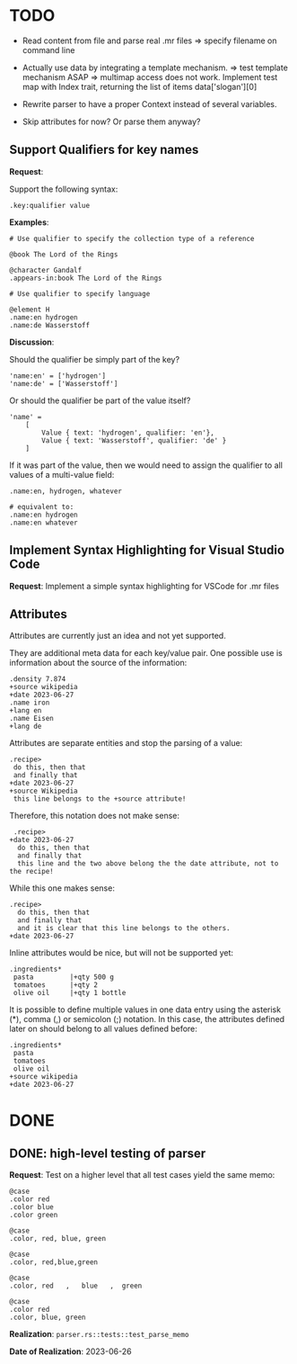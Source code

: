 
# TODO

- Read content from file and parse real .mr files
  => specify filename on command line

- Actually use data by integrating a template mechanism.
  => test template mechanism ASAP
  => multimap access does not work. Implement test map with Index trait, returning the list of items
     data['slogan'][0]

- Rewrite parser to have a proper Context instead of several variables.
- Skip attributes for now? Or parse them anyway?


## Support Qualifiers for key names

**Request**:

Support the following syntax:

```
.key:qualifier value
```

**Examples**:

```
# Use qualifier to specify the collection type of a reference

@book The Lord of the Rings

@character Gandalf
.appears-in:book The Lord of the Rings
```

```
# Use qualifier to specify language

@element H
.name:en hydrogen
.name:de Wasserstoff
```

**Discussion**:

Should the qualifier be simply part of the key?

```
'name:en' = ['hydrogen']
'name:de' = ['Wasserstoff']
```

Or should the qualifier be part of the value itself?

```
'name' =
    [ 
        Value { text: 'hydrogen', qualifier: 'en'},
        Value { text: 'Wasserstoff', qualifier: 'de' }
    ]
```

If it was part of the value, then we would need to assign the qualifier to all values of a multi-value field:
```
.name:en, hydrogen, whatever

# equivalent to:
.name:en hydrogen
.name:en whatever
```



## Implement Syntax Highlighting for Visual Studio Code

**Request**: Implement a simple syntax highlighting for VSCode for .mr files

## Attributes

Attributes are currently just an idea and not yet supported.

They are additional meta data for each key/value pair. One possible use is information about the source of the information:

    .density 7.874
    +source wikipedia
    +date 2023-06-27
    .name iron
    +lang en
    .name Eisen
    +lang de

Attributes are separate entities and stop the parsing of a value:

    .recipe>
     do this, then that
     and finally that
    +date 2023-06-27
    +source Wikipedia
     this line belongs to the +source attribute!

Therefore, this notation does not make sense:

     .recipe>
    +date 2023-06-27
      do this, then that
      and finally that
      this line and the two above belong the the date attribute, not to the recipe!


While this one makes sense:

    .recipe>
      do this, then that
      and finally that
      and it is clear that this line belongs to the others.
    +date 2023-06-27


Inline attributes would be nice, but will not be supported yet:

    .ingredients*
     pasta         |+qty 500 g
     tomatoes      |+qty 2
     olive oil     |+qty 1 bottle


It is possible to define multiple values in one data entry using the asterisk (*), comma (,) or semicolon (;) notation. In this case, the attributes defined later on should belong to all values defined before:

    .ingredients*
     pasta
     tomatoes
     olive oil
    +source wikipedia
    +date 2023-06-27


# DONE

## DONE: high-level testing of parser

**Request**: Test on a higher level that all test cases yield the same memo:

```
@case
.color red
.color blue
.color green

@case
.color, red, blue, green

@case
.color, red,blue,green

@case
.color, red   ,   blue   ,  green  

@case
.color red
.color, blue, green
```

**Realization**: `parser.rs::tests::test_parse_memo`

**Date of Realization**: 2023-06-26
